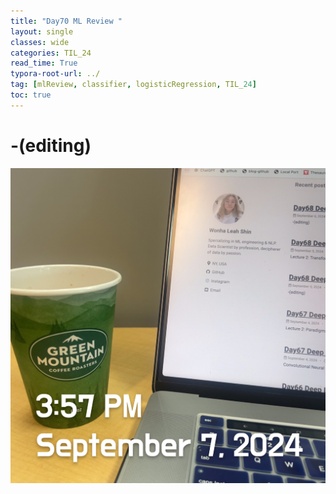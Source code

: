 ```yaml
---
title: "Day70 ML Review "
layout: single
classes: wide
categories: TIL_24
read_time: True
typora-root-url: ../
tag: [mlReview, classifier, logisticRegression, TIL_24]
toc: true 
---
```


# -(editing)

![82AAB9F0-91BF-4C9E-9792-610E1A8F76DD](/images/2024-09-07-TIL24_Day70/82AAB9F0-91BF-4C9E-9792-610E1A8F76DD-5742071.jpeg)

<br><br>





